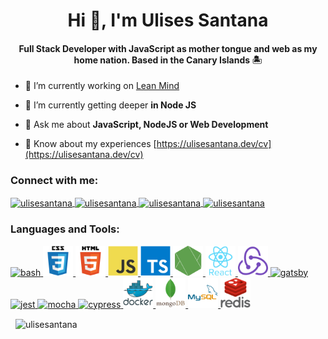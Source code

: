  <link rel="stylesheet" href="https://cdn.jsdelivr.net/gh/devicons/devicon@v2.10.1/devicon.min.css">
<h1 align="center">Hi 👋, I'm Ulises Santana</h1>
<h4 align="center">Full Stack Developer with JavaScript as mother tongue and web as my home nation. Based in the Canary Islands 🏝️</h4>

- 🔭 I’m currently working on [Lean Mind](https://leanmind.es/en/)

- 🌱 I’m currently getting deeper **in Node JS**

- 💬 Ask me about **JavaScript, NodeJS or Web Development**

- 📄 Know about my experiences [https://ulisesantana.dev/cv](https://ulisesantana.dev/cv)

<p align="left">
    <h3 align="left">Connect with me:</h3>
    <a href="https://twitter.com/ulisesantana" target="blank">
        <img align="center" src="https://cdn.jsdelivr.net/npm/simple-icons@3.0.1/icons/twitter.svg" alt="ulisesantana" height="32" width="48" />
    </a>
    <a href="https://linkedin.com/in/ulisesantana" target="blank">
        <img align="center" src="https://cdn.jsdelivr.net/npm/simple-icons@3.0.1/icons/linkedin.svg" alt="ulisesantana" height="32" width="48" />
    </a>
    <a href="https://codesandbox.com/ulisesantana" target="blank">
        <img align="center" src="https://cdn.jsdelivr.net/npm/simple-icons@3.0.1/icons/codesandbox.svg" alt="ulisesantana" height="32" width="48" />
    </a>
    <a href="https://instagram.com/ulisesantana" target="blank">
        <img align="center" src="https://cdn.jsdelivr.net/npm/simple-icons@3.0.1/icons/instagram.svg" alt="ulisesantana" height="32" width="48" />
    </a>
</p>

<h3 align="left">Languages and Tools:</h3>
<p align="left">
    <a href="https://www.gnu.org/software/bash/" target="_blank">
        <img src="https://www.vectorlogo.zone/logos/gnu_bash/gnu_bash-icon.svg" alt="bash" width="48" height="48"/>
    </a>
    <a href="https://www.w3schools.com/css/" target="_blank">
        <img src="https://raw.githubusercontent.com/devicons/devicon/master/icons/css3/css3-original-wordmark.svg" alt="css3" width="48" height="48"/>
    </a>
    <a href="https://www.w3.org/html/" target="_blank">
        <img src="https://raw.githubusercontent.com/devicons/devicon/master/icons/html5/html5-original-wordmark.svg" alt="html5" width="48" height="48"/>
    </a>
    <a href="https://developer.mozilla.org/en-US/docs/Web/JavaScript" target="_blank">
        <img src="https://raw.githubusercontent.com/devicons/devicon/master/icons/javascript/javascript-original.svg" alt="javascript" width="48" height="48"/>
    </a>
    <a href="https://www.typescriptlang.org/" target="_blank">
        <img src="https://raw.githubusercontent.com/devicons/devicon/master/icons/typescript/typescript-original.svg" alt="typescript" width="48" height="48"/>
    </a>
    <a href="https://nodejs.org" target="_blank">
        <img src="https://raw.githubusercontent.com/devicons/devicon/master/icons/nodejs/nodejs-plain.svg" alt="nodejs" width="48" height="48"/>
    </a>
    <a href="https://reactjs.org/" target="_blank">
        <img src="https://raw.githubusercontent.com/devicons/devicon/master/icons/react/react-original-wordmark.svg" alt="react" width="48" height="48"/>
    </a>
    <a href="https://redux.js.org" target="_blank">
        <img src="https://raw.githubusercontent.com/devicons/devicon/master/icons/redux/redux-original.svg" alt="redux" width="48" height="48"/>
    </a>
    <a href="https://www.gatsbyjs.com/" target="_blank">
        <img src="https://www.vectorlogo.zone/logos/gatsbyjs/gatsbyjs-icon.svg" alt="gatsby" width="48" height="48"/>
    </a>
    <a href="https://jestjs.io" target="_blank">
        <img src="https://www.vectorlogo.zone/logos/jestjsio/jestjsio-icon.svg" alt="jest" width="48" height="48"/>
    </a>
    <a href="https://mochajs.org" target="_blank">
        <img src="https://www.vectorlogo.zone/logos/mochajs/mochajs-icon.svg" alt="mocha" width="48" height="48"/>
    </a>
    <a href="https://www.cypress.io" target="_blank">
        <img src="https://raw.githubusercontent.com/simple-icons/simple-icons/6e46ec1fc23b60c8fd0d2f2ff46db82e16dbd75f/icons/cypress.svg" alt="cypress" width="48" height="48"/>
    </a>
    <a href="https://www.docker.com/" target="_blank">
        <img src="https://raw.githubusercontent.com/devicons/devicon/master/icons/docker/docker-original-wordmark.svg" alt="docker" width="48" height="48"/>
    </a>
    <a href="https://www.mongodb.com/" target="_blank">
        <img src="https://raw.githubusercontent.com/devicons/devicon/master/icons/mongodb/mongodb-original-wordmark.svg" alt="mongodb" width="48" height="48"/>
    </a>
    <a href="https://www.mysql.com/" target="_blank">
        <img src="https://raw.githubusercontent.com/devicons/devicon/master/icons/mysql/mysql-original-wordmark.svg" alt="mysql" width="48" height="48"/>
    </a>
    <a href="https://redis.io" target="_blank">
        <img src="https://raw.githubusercontent.com/devicons/devicon/master/icons/redis/redis-original-wordmark.svg" alt="redis" width="48" height="48"/>
    </a>
</p>


<p>&nbsp;
  <img align="center" src="https://github-readme-stats.vercel.app/api?username=ulisesantana&show_icons=true" alt="ulisesantana" />
</p>


